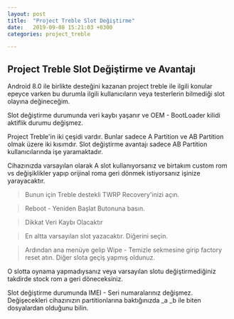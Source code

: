 ```yaml
---
layout: post
title:  "Project Treble Slot Değiştirme"
date:   2019-09-08 15:21:03 +0300
categories: project_treble

---
```

## Project Treble Slot Değiştirme ve Avantajı


Android 8.0 ile birlikte desteğini kazanan project treble ile ilgili konular epeyce varken bu durumla ilgili kullanıcıların veya testerlerin bilmediği slot olayına değineceğim.

Slot değiştirme durumunda veri kaybı yaşanır ve OEM - BootLoader kilidi aktiflik durumu değişmez.

Project Treble'in iki çeşidi vardır. Bunlar sadece A Partition ve AB Partition olmak üzere iki kısımdır. Slot değiştirme avantajı sadece AB Partition kullanıcılarında işe yaramaktadır.

Cihazınızda varsayılan olarak A slot kullanıyorsanız ve birtakım custom rom vs değişiklikler yapıp orijinal roma geri dönmek istiyorsanız işinize yarayacaktır.


> Bunun için Treble destekli TWRP Recovery'inizi açın.

>Reboot - Yeniden Başlat Butonuna basın.

>Dikkat Veri Kaybı Olacaktır

>En altta varsayılan slot yazacaktır. Diğerini seçin.

>Ardından ana menüye gelip Wipe - Temizle sekmesine girip factory reset atın.
Diğer slota geçiş yapmış oldunuz.

O slotta oynama yapmadıysanız veya varsayılan slotu değiştirmediğiniz takdirde stock rom a geri döneceksiniz.

Slot değiştirme durumunda IMEI - Seri numaralarınız değişmez. Değişecekleri cihazınızın partitionlarına baktığınızda _a _b ile biten dosyalardan olduğunu bilin.
